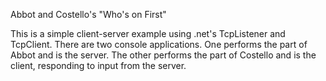 Abbot and Costello's "Who's on First"

This is a simple client-server example using .net's TcpListener and TcpClient. 
 There are two console applications.  One performs the part of Abbot and is the
 server.  The other performs the part of Costello and is the client, responding
 to input from the server.